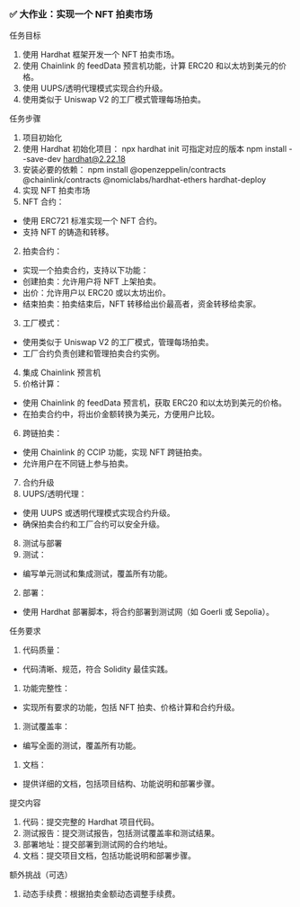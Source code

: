 ### ✅  大作业：实现一个 NFT 拍卖市场
任务目标
1. 使用 Hardhat 框架开发一个 NFT 拍卖市场。
2. 使用 Chainlink 的 feedData 预言机功能，计算 ERC20 和以太坊到美元的价格。
3. 使用 UUPS/透明代理模式实现合约升级。
4. 使用类似于 Uniswap V2 的工厂模式管理每场拍卖。


任务步骤
1. 项目初始化
1. 使用 Hardhat 初始化项目：
npx hardhat init 可指定对应的版本 npm install --save-dev hardhat@2.22.18
2. 安装必要的依赖：
     npm install @openzeppelin/contracts @chainlink/contracts @nomiclabs/hardhat-ethers hardhat-deploy
2. 实现 NFT 拍卖市场
1. NFT 合约：
  - 使用 ERC721 标准实现一个 NFT 合约。
  - 支持 NFT 的铸造和转移。
2. 拍卖合约：
  - 实现一个拍卖合约，支持以下功能：
  - 创建拍卖：允许用户将 NFT 上架拍卖。
  - 出价：允许用户以 ERC20 或以太坊出价。
  - 结束拍卖：拍卖结束后，NFT 转移给出价最高者，资金转移给卖家。
3. 工厂模式：
  - 使用类似于 Uniswap V2 的工厂模式，管理每场拍卖。
  - 工厂合约负责创建和管理拍卖合约实例。
4. 集成 Chainlink 预言机
5. 价格计算：
  - 使用 Chainlink 的 feedData 预言机，获取 ERC20 和以太坊到美元的价格。
  - 在拍卖合约中，将出价金额转换为美元，方便用户比较。
6. 跨链拍卖：
  - 使用 Chainlink 的 CCIP 功能，实现 NFT 跨链拍卖。
  - 允许用户在不同链上参与拍卖。
7. 合约升级
  1. UUPS/透明代理：
  - 使用 UUPS 或透明代理模式实现合约升级。
  - 确保拍卖合约和工厂合约可以安全升级。
8. 测试与部署
  1. 测试：
  - 编写单元测试和集成测试，覆盖所有功能。
  2. 部署：
  - 使用 Hardhat 部署脚本，将合约部署到测试网（如 Goerli 或 Sepolia）。

任务要求
1. 代码质量：
  - 代码清晰、规范，符合 Solidity 最佳实践。
1. 功能完整性：
  - 实现所有要求的功能，包括 NFT 拍卖、价格计算和合约升级。
1. 测试覆盖率：
  - 编写全面的测试，覆盖所有功能。
1. 文档：
  - 提供详细的文档，包括项目结构、功能说明和部署步骤。

提交内容
1. 代码：提交完整的 Hardhat 项目代码。
2. 测试报告：提交测试报告，包括测试覆盖率和测试结果。
3. 部署地址：提交部署到测试网的合约地址。
4. 文档：提交项目文档，包括功能说明和部署步骤。

额外挑战（可选）
1. 动态手续费：根据拍卖金额动态调整手续费。